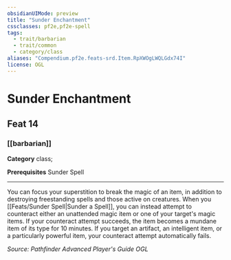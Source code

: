 ```yaml
---
obsidianUIMode: preview
title: "Sunder Enchantment"
cssclasses: pf2e,pf2e-spell
tags:
  - trait/barbarian
  - trait/common
  - category/class
aliases: "Compendium.pf2e.feats-srd.Item.RpXWOgLWQLGdx74I"
license: OGL
---
```

# Sunder Enchantment
## Feat 14
### [[barbarian]]

**Category** class; 



**Prerequisites** Sunder Spell
* * *
You can focus your superstition to break the magic of an item, in addition to destroying freestanding spells and those active on creatures. When you [[Feats/Sunder Spell|Sunder a Spell]], you can instead attempt to counteract either an unattended magic item or one of your target's magic items. If your counteract attempt succeeds, the item becomes a mundane item of its type for 10 minutes. If you target an artifact, an intelligent item, or a particularly powerful item, your counteract attempt automatically fails.

*Source: Pathfinder Advanced Player's Guide*
*OGL*